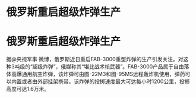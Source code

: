 # 俄罗斯重启超级炸弹生产

# 俄罗斯重启超级炸弹生产

据@央视军事
微博，俄罗斯近日重启FAB-3000重型炸弹的生产引发关注。对这种3吨级的“超级炸弹”，俄媒称其“堪比战术核武器”。FAB-3000产品属于自由落体高爆通用航空炸弹，该炸弹可由图-22M3和图-95MS远程轰炸机使用，弹药可以内置或者由外部挂架携带。该炸弹的投掷速度最大可达每小时1200公里，投掷高度可达1.6万米。


